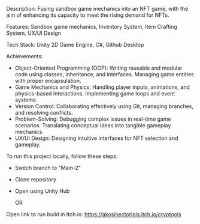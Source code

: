 Description: Fusing sandbox game mechanics into an NFT game, with the aim of enhancing its capacity to meet the rising demand for NFTs.

Features: Sandbox game mechanics, Inventory System, Item Crafting System, UX/UI Design 

Tech Stack: Unity 2D Game Engine, C#, Github Desktop

Achievements:
- Object-Oriented Programming (OOP):
  Writing reusable and modular code using classes, inheritance, and interfaces.
  Managing game entities with proper encapsulation.
- Game Mechanics and Physics:
  Handling player inputs, animations, and physics-based interactions.
  Implementing game loops and event systems.
- Version Control:
  Collaborating effectively using Git, managing branches, and resolving conflicts.
- Problem-Solving:
  Debugging complex issues in real-time game scenarios.
  Translating conceptual ideas into tangible gameplay mechanics.
- UX/UI Design:
  Designing intuitive interfaces for NFT selection and gameplay. 

To run this project locally, follow these steps:

- Switch branch to "Main-2"
- Clone repository
- Open using Unity Hub

  OR

Open link to run build in Itch.io: https://akosihectorlols.itch.io/cryptools
